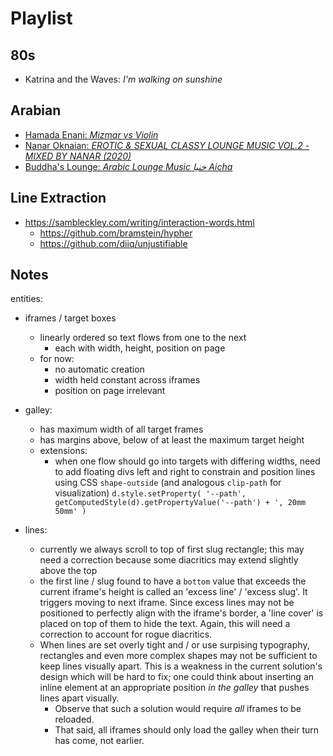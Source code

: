

# Playlist



## 80s

* Katrina and the Waves: *I'm walking on sunshine*

## Arabian

* [Hamada Enani: *Mizmar vs Violin*](https://www.youtube.com/watch?v=7Q-RU-JZs7s)
* [Nanar Oknaian: *EROTIC & SEXUAL CLASSY LOUNGE MUSIC VOL.2 - MIXED BY NANAR
  (2020)*](https://www.youtube.com/watch?v=TD65i6OSeUU)
* [Buddha's Lounge: *Arabic Lounge Music خنیا Aicha*](https://www.youtube.com/watch?v=aubKbTYx804)

## Line Extraction

* https://sambleckley.com/writing/interaction-words.html
  * https://github.com/bramstein/hypher
  * https://github.com/diiq/unjustifiable


## Notes


entities:

* iframes / target boxes
  * linearly ordered so text flows from one to the next
    * each with width, height, position on page
  * for now:
    * no automatic creation
    * width held constant across iframes
    * position on page irrelevant

* galley:
  * has maximum width of all target frames
  * has margins above, below of at least the maximum target height
  * extensions:
    * when one flow should go into targets with differing widths, need to add
      floating divs left and right to constrain and position lines using CSS
      `shape-outside` (and analogous `clip-path` for visualization)
      `d.style.setProperty( '--path', getComputedStyle(d).getPropertyValue('--path') + ', 20mm 50mm' )`

* lines:
  * currently we always scroll to top of first slug rectangle; this may need a correction because some
    diacritics may extend slightly above the top
  * the first line / slug found to have a `bottom` value that exceeds the current iframe's height is
    called an 'excess line' / 'excess slug'. It triggers moving to next iframe. Since excess lines may
    not be positioned to perfectly align with the iframe's border, a 'line cover' is placed on top of them
    to hide the text. Again, this will need a correction to account for rogue diacritics.
  * When lines are set overly tight and / or use surpising typography, rectangles and even more complex
    shapes may not be sufficient to keep lines visually apart. This is a weakness in the current
    solution's design which will be hard to fix; one could think about inserting an inline element at an
    appropriate position *in the galley* that pushes lines apart visually.
    * Observe that such a solution would require *all* iframes to be reloaded.
    * That said, all iframes should only load the galley when their turn has come, not earlier.
